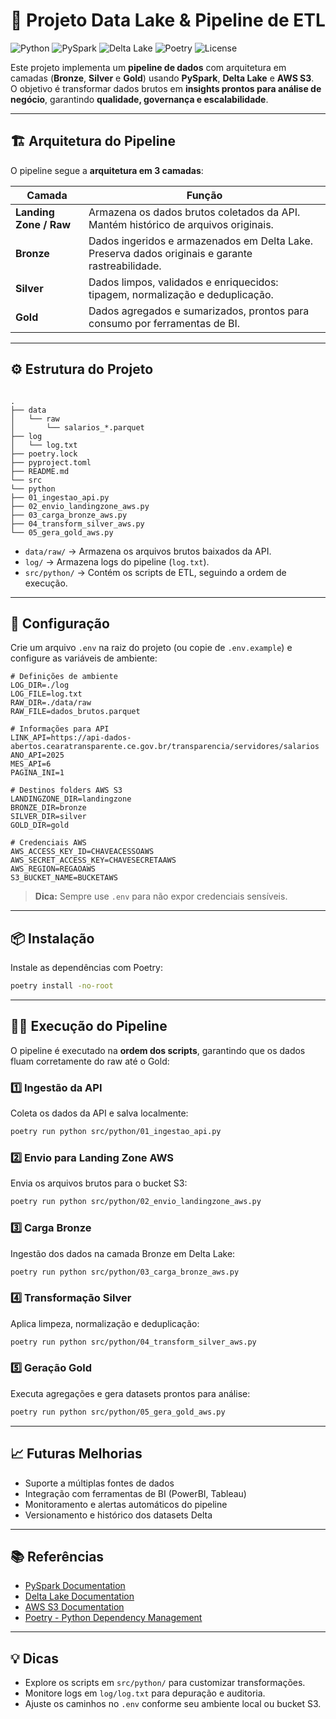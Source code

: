 # 🚀 Projeto Data Lake & Pipeline de ETL

![Python](https://img.shields.io/badge/python-3.10+-blue)
![PySpark](https://img.shields.io/badge/pyspark-3.4.0-orange)
![Delta Lake](https://img.shields.io/badge/delta-lake-green)
![Poetry](https://img.shields.io/badge/poetry-dependencies-blueviolet)
![License](https://img.shields.io/badge/license-MIT-lightgrey)

Este projeto implementa um **pipeline de dados** com arquitetura em camadas (**Bronze**, **Silver** e **Gold**) usando **PySpark**, **Delta Lake** e **AWS S3**.  
O objetivo é transformar dados brutos em **insights prontos para análise de negócio**, garantindo **qualidade, governança e escalabilidade**.

---

## 🏗 Arquitetura do Pipeline

O pipeline segue a **arquitetura em 3 camadas**:

| Camada  | Função                                                                 |
|---------|------------------------------------------------------------------------|
| **Landing Zone / Raw** | Armazena os dados brutos coletados da API. Mantém histórico de arquivos originais. |
| **Bronze** | Dados ingeridos e armazenados em Delta Lake. Preserva dados originais e garante rastreabilidade. |
| **Silver** | Dados limpos, validados e enriquecidos: tipagem, normalização e deduplicação. |
| **Gold**   | Dados agregados e sumarizados, prontos para consumo por ferramentas de BI. |

---

## ⚙️ Estrutura do Projeto

```

.
├── data
│   └── raw
│       └── salarios_*.parquet
├── log
│   └── log.txt
├── poetry.lock
├── pyproject.toml
├── README.md
└── src
└── python
├── 01_ingestao_api.py
├── 02_envio_landingzone_aws.py
├── 03_carga_bronze_aws.py
├── 04_transform_silver_aws.py
└── 05_gera_gold_aws.py

```

- `data/raw/` → Armazena os arquivos brutos baixados da API.  
- `log/` → Armazena logs do pipeline (`log.txt`).  
- `src/python/` → Contém os scripts de ETL, seguindo a ordem de execução.

---

## 🔧 Configuração

Crie um arquivo `.env` na raiz do projeto (ou copie de `.env.example`) e configure as variáveis de ambiente:

```env
# Definições de ambiente
LOG_DIR=./log
LOG_FILE=log.txt
RAW_DIR=./data/raw
RAW_FILE=dados_brutos.parquet

# Informações para API
LINK_API=https://api-dados-abertos.cearatransparente.ce.gov.br/transparencia/servidores/salarios
ANO_API=2025
MES_API=6
PAGINA_INI=1

# Destinos folders AWS S3
LANDINGZONE_DIR=landingzone
BRONZE_DIR=bronze
SILVER_DIR=silver
GOLD_DIR=gold

# Credenciais AWS
AWS_ACCESS_KEY_ID=CHAVEACESSOAWS
AWS_SECRET_ACCESS_KEY=CHAVESECRETAAWS
AWS_REGION=REGAOAWS
S3_BUCKET_NAME=BUCKETAWS
```

> **Dica:** Sempre use `.env` para não expor credenciais sensíveis.

---

## 📦 Instalação

Instale as dependências com Poetry:

```bash
poetry install -no-root
```

---

## 🏃‍♂️ Execução do Pipeline

O pipeline é executado na **ordem dos scripts**, garantindo que os dados fluam corretamente do raw até o Gold:

### 1️⃣ Ingestão da API

Coleta os dados da API e salva localmente:

```bash
poetry run python src/python/01_ingestao_api.py
```

### 2️⃣ Envio para Landing Zone AWS

Envia os arquivos brutos para o bucket S3:

```bash
poetry run python src/python/02_envio_landingzone_aws.py
```

### 3️⃣ Carga Bronze

Ingestão dos dados na camada Bronze em Delta Lake:

```bash
poetry run python src/python/03_carga_bronze_aws.py
```

### 4️⃣ Transformação Silver

Aplica limpeza, normalização e deduplicação:

```bash
poetry run python src/python/04_transform_silver_aws.py
```

### 5️⃣ Geração Gold

Executa agregações e gera datasets prontos para análise:

```bash
poetry run python src/python/05_gera_gold_aws.py
```

---

## 📈 Futuras Melhorias

* Suporte a múltiplas fontes de dados
* Integração com ferramentas de BI (PowerBI, Tableau)
* Monitoramento e alertas automáticos do pipeline
* Versionamento e histórico dos datasets Delta

---

## 📚 Referências

* [PySpark Documentation](https://spark.apache.org/docs/latest/api/python/)
* [Delta Lake Documentation](https://delta.io/)
* [AWS S3 Documentation](https://aws.amazon.com/s3/)
* [Poetry - Python Dependency Management](https://python-poetry.org/)

---

## 💡 Dicas

* Explore os scripts em `src/python/` para customizar transformações.
* Monitore logs em `log/log.txt` para depuração e auditoria.
* Ajuste os caminhos no `.env` conforme seu ambiente local ou bucket S3.
